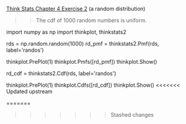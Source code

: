 [Think Stats Chapter 4 Exercise 2](http://greenteapress.com/thinkstats2/html/thinkstats2005.html#toc41) (a random distribution)

>> The cdf of 1000 random numbers is uniform.


import numpy as np
import thinkplot, thinkstats2

rds = np.random.random(1000)
rd_pmf = thinkstats2.Pmf(rds, label='randos')

thinkplot.PrePlot(1)
thinkplot.Pmfs([rd_pmf])
thinkplot.Show()

rd_cdf = thinkstats2.Cdf(rds, label='randos')

thinkplot.PrePlot(1)
thinkplot.Cdfs([rd_cdf])
thinkplot.Show()
<<<<<<< Updated upstream

=======
>>>>>>> Stashed changes
